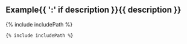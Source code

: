 <h2>Example{{ ':' if description }}{{ description }}</h2>

{% include includePath %}

```html
{% include includePath %}
```

<div class="demo-end"></div>
